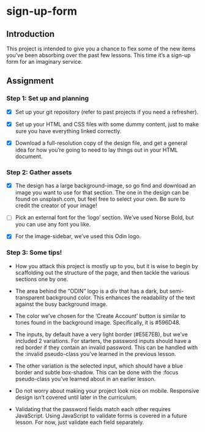# sign-up-form

## Introduction

This project is intended to give you a chance to flex some of the new items you’ve been absorbing over the past few lessons. This time it’s a sign-up form for an imaginary service.

## Assignment

### Step 1: Set up and planning

- [x] Set up your git repository (refer to past projects if you need a refresher).

- [x] Set up your HTML and CSS files with some dummy content, just to make sure you have everything linked correctly.

- [x] Download a full-resolution copy of the design file, and get a general idea for how you’re going to need to lay things out in your HTML document.

### Step 2: Gather assets

- [x] The design has a large background-image, so go find and download an image you want to use for that section. The one in the design can be found on unsplash.com, but feel free to select your own. Be sure to credit the creator of your image!

- [ ] Pick an external font for the ‘logo’ section. We’ve used Norse Bold, but you can use any font you like.

- [x] For the image-sidebar, we’ve used this Odin logo.

### Step 3: Some tips!

- How you attack this project is mostly up to you, but it is wise to begin by scaffolding out the structure of the page, and then tackle the various sections one by one.

- The area behind the “ODIN” logo is a div that has a dark, but semi-transparent background color. This enhances the readability of the text against the busy background image.

- The color we’ve chosen for the ‘Create Account’ button is similar to tones found in the background image. Specifically, it is #596D48.

- The inputs, by default have a very light border (#E5E7EB), but we’ve included 2 variations. For starters, the password inputs should have a red border if they contain an invalid password. This can be handled with the :invalid pseudo-class you’ve learned in the previous lesson.

- The other variation is the selected input, which should have a blue border and subtle box-shadow. This can be done with the :focus pseudo-class you’ve learned about in an earlier lesson.

- Do not worry about making your project look nice on mobile. Responsive design isn’t covered until later in the curriculum.

- Validating that the password fields match each other requires JavaScript. Using JavaScript to validate forms is covered in a future lesson. For now, just validate each field separately.